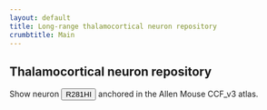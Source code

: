 ```yaml
---
layout: default
title: Long-range thalamocortical neuron repository
crumbtitle: Main
---
```


## Thalamocortical neuron repository

Show neuron <input type="button" size="100" onclick="showNeuron(event,'R281HI')" value="R281HI"/> anchored in the Allen Mouse CCF_v3 atlas.

<script type="module">
  import { rpcInterface_class } from './js/rpc-interface.js';
  window.rpcInterface_class = rpcInterface_class;
  console.log('module',window.rpcInterface_class);
</script> 
<script type="text/javascript">
console.log('script',window.rpcInterface_class);
function showNeuron(evt,name) {
  console.log('showNeuron');
}
</script>
